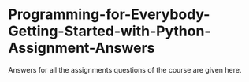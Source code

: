 # Programming-for-Everybody-Getting-Started-with-Python-Assignment-Answers

Answers for all the assignments questions of the course are given here.
